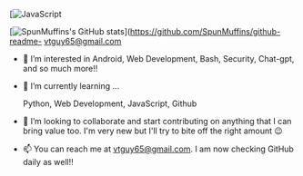 
[![JavaScript](https://giphy.com/gifs/transparent-ejfEZhz0nh2kR0SZzn)

[![SpunMuffins's GitHub stats](https://github-readme-stats.vercel.app/api?username=SpunMuffins)](https://github.com/SpunMuffins/github-readme- 
vtguy65@gmail.com


- 👀 I’m interested in Android, Web Development, Bash, Security, Chat-gpt, and so much more!!


- 🌱 I’m currently learning ...

  Python, Web Development, JavaScript, Github


- 💞️ I’m looking to collaborate and start contributing on anything that I can bring value too. I'm very new but I'll try to bite off the right amount 😉


- 📫 You can reach me at vtguy65@gmail.com. I am now checking GitHub daily as well!!

<!---
SpunMuffins/SpunMuffins is a ✨ special ✨ repository because its `README.md` (this file) appears on your GitHub profile.
You can click the Preview link to take a look at your changes.
--->

